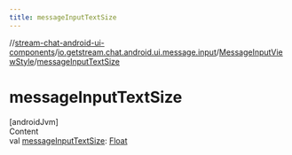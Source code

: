 ```yaml
---
title: messageInputTextSize
---
```

//[stream-chat-android-ui-components](../../../index.md)/[io.getstream.chat.android.ui.message.input](../index.md)/[MessageInputViewStyle](index.md)/[messageInputTextSize](messageInputTextSize.md)



# messageInputTextSize  
[androidJvm]  
Content  
val [messageInputTextSize](messageInputTextSize.md): [Float](https://kotlinlang.org/api/latest/jvm/stdlib/kotlin/-float/index.html)  



